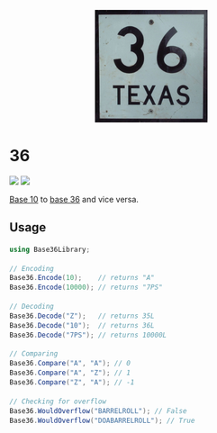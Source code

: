 <p align="center">
    <a href="#36">
        <img alt="logo" src="Assets/logo-200x200.png">
    </a>
</p>

# 36

[![][build-img]][build]
[![][nuget-img]][nuget]

[Base 10] to [base 36] and vice versa.

[build]:     https://ci.appveyor.com/project/TallesL/net-36
[build-img]: https://ci.appveyor.com/api/projects/status/github/tallesl/net-36?svg=true
[nuget]:     https://www.nuget.org/packages/36
[nuget-img]: https://badge.fury.io/nu/36.svg
[Base 10]:   https://en.wikipedia.org/wiki/Decimal
[base 36]:   https://en.wikipedia.org/wiki/Base36

## Usage

```cs
using Base36Library;

// Encoding
Base36.Encode(10);    // returns "A"
Base36.Encode(10000); // returns "7PS"

// Decoding
Base36.Decode("Z");   // returns 35L
Base36.Decode("10");  // returns 36L
Base36.Decode("7PS"); // returns 10000L

// Comparing
Base36.Compare("A", "A"); // 0
Base36.Compare("A", "Z"); // 1
Base36.Compare("Z", "A"); // -1

// Checking for overflow
Base36.WouldOverflow("BARRELROLL"); // False
Base36.WouldOverflow("DOABARRELROLL"); // True
```